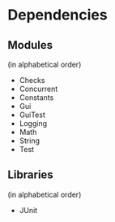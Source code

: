 # Dependencies

## Modules
(in alphabetical order)

* Checks
* Concurrent
* Constants
* Gui
* GuiTest
* Logging
* Math
* String
* Test


## Libraries
(in alphabetical order)

* JUnit
